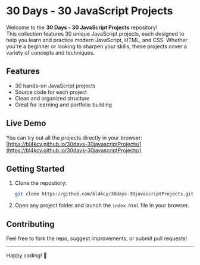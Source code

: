 # 30 Days - 30 JavaScript Projects

Welcome to the **30 Days - 30 JavaScript Projects** repository!  
This collection features 30 unique JavaScript projects, each designed to help you learn and practice modern JavaScript, HTML, and CSS. Whether you're a beginner or looking to sharpen your skills, these projects cover a variety of concepts and techniques.

## Features

- 30 hands-on JavaScript projects
- Source code for each project
- Clean and organized structure
- Great for learning and portfolio building

## Live Demo

You can try out all the projects directly in your browser:  
[https://bl4kcy.github.io/30days-30javascriptProjects/](https://bl4kcy.github.io/30days-30javascriptProjects/)

## Getting Started

1. Clone the repository:
	```bash
	git clone https://github.com/bl4kcy/30days-30javascriptProjects.git
	```
2. Open any project folder and launch the `index.html` file in your browser.

## Contributing

Feel free to fork the repo, suggest improvements, or submit pull requests!

---

Happy coding! 🚀